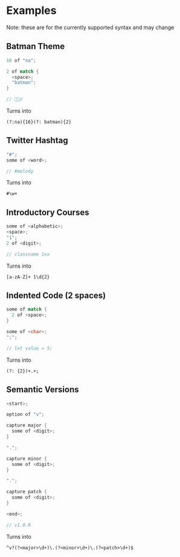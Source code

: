 # Examples

Note: these are for the currently supported syntax and may change

## Batman Theme

```rs
16 of "na";

2 of match {
  <space>;
  "batman";
}

// 🦇🦸‍♂️
```

Turns into

```
(?:na){16}(?: batman){2}
```

## Twitter Hashtag

```rs
"#";
some of <word>;

// #melody
```

Turns into

```
#\w+
```

## Introductory Courses

```rs
some of <alphabetic>;
<space>;
"1";
2 of <digit>;

// classname 1xx
```

Turns into

```
[a-zA-Z]+ 1\d{2}
```

## Indented Code (2 spaces)

```rs
some of match {
  2 of <space>;
}

some of <char>;
";";

// let value = 5;
```

Turns into

```
(?: {2})+.+;
```

## Semantic Versions

```rs
<start>;

option of "v";

capture major {
  some of <digit>;
}

".";

capture minor {
  some of <digit>;
}

".";

capture patch {
  some of <digit>;
}

<end>;

// v1.0.0
```

Turns into

```
^v?(?<major>\d+)\.(?<minor>\d+)\.(?<patch>\d+)$
```
